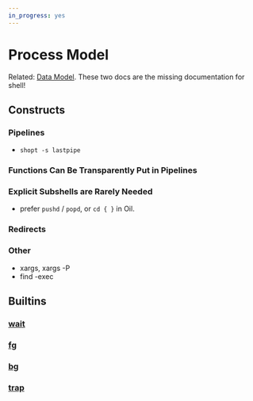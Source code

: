 ```yaml
---
in_progress: yes
---
```


Process Model
=============

<style>
/* override language.css */
.sh-command {
  font-weight: unset;
}
</style>


Related: [Data Model](data-model.html).  These two docs are the missing
documentation for shell!


<div id="toc">
</div>

## Constructs


### Pipelines

- `shopt -s lastpipe`

### Functions Can Be Transparently Put in Pipelines


### Explicit Subshells are Rarely Needed

- prefer `pushd` / `popd`, or `cd { }` in Oil.

### Redirects


### Other

- xargs, xargs -P
- find -exec

<!-- See [Unix Tools] on the wiki. -->

## Builtins

### [wait]($help)

### [fg]($help)

### [bg]($help)

### [trap]($help)



